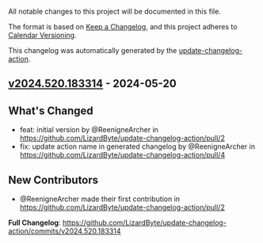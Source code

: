 <!-- # Changelog -->

All notable changes to this project will be documented in this file.

The format is based on [Keep a Changelog](https://keepachangelog.com/en/1.0.0/),
and this project adheres to [Calendar Versioning](https://calver.org/).

This changelog was automatically generated by the
[update-changelog-action](https://github.com/LizardByte/update-changelog-action).

## [v2024.520.183314] - 2024-05-20

## What's Changed
* feat: initial version by @ReenigneArcher in https://github.com/LizardByte/update-changelog-action/pull/2
* fix: update action name in generated changelog by @ReenigneArcher in https://github.com/LizardByte/update-changelog-action/pull/4

## New Contributors
* @ReenigneArcher made their first contribution in https://github.com/LizardByte/update-changelog-action/pull/2

**Full Changelog**: https://github.com/LizardByte/update-changelog-action/commits/v2024.520.183314

[v2024.520.183314]: https://github.com/LizardByte/update-changelog-action/releases/tag/v2024.520.183314
